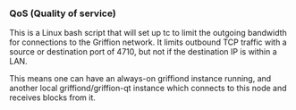 ### QoS (Quality of service) ###

This is a Linux bash script that will set up tc to limit the outgoing bandwidth for connections to the Griffion network. It limits outbound TCP traffic with a source or destination port of 4710, but not if the destination IP is within a LAN.

This means one can have an always-on griffiond instance running, and another local griffiond/griffion-qt instance which connects to this node and receives blocks from it.
